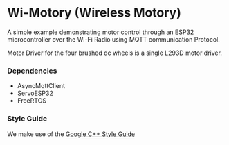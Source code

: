 # Wi-Motory (Wireless Motory)
A simple example demonstrating motor control through an ESP32 microcontroller over the Wi-Fi Radio using MQTT communication Protocol.

Motor Driver for the four brushed dc wheels is a single L293D motor driver.

### Dependencies
- AsyncMqttClient
- ServoESP32
- FreeRTOS

### Style Guide
We make use of the [Google C++ Style Guide](https://google.github.io/styleguide/cppguide.html)